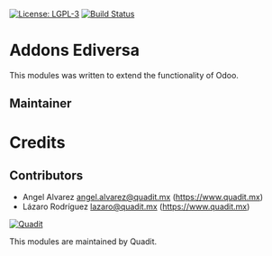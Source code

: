 [![License: LGPL-3](https://img.shields.io/badge/licence-LGPL--3-blue.svg)](http://www.gnu.org/licenses/lgpl-3.0-standalone.html)
[![Build Status](https://travis-ci.org/quadit-dev/ediversa.svg?branch=12.0)](https://travis-ci.org/quadit-dev/ediversa)


Addons Ediversa
=============

This modules was written to extend the functionality of Odoo.

Maintainer
----------

Credits
=======

Contributors
------------

* Angel Alvarez <angel.alvarez@quadit.mx> (https://www.quadit.mx)
* Lázaro Rodríguez <lazaro@quadit.mx> (https://www.quadit.mx)


[![Quadit](https://pbs.twimg.com/profile_images/942255530021609472/tB1otoX7_400x400.jpg)](https://www.quadit.mx)

This modules are maintained by Quadit.
